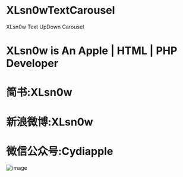 # XLsn0wTextCarousel
XLsn0w Text UpDown Carousel

# XLsn0w is An Apple | HTML | PHP Developer 
# 简书:XLsn0w 
# 新浪微博:XLsn0w 
# 微信公众号:Cydiapple

![image](https://github.com/XLsn0w/XLsn0wTextCarousel/blob/605aa82db23aad974e3c0e99ecb821ff4ee54759/XLsn0wTextCarousel.gif?raw=true)


